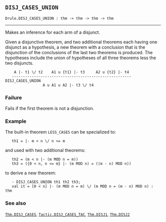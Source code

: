 ## `DISJ_CASES_UNION`

``` hol4
Drule.DISJ_CASES_UNION : thm -> thm -> thm -> thm
```

------------------------------------------------------------------------

Makes an inference for each arm of a disjunct.

Given a disjunctive theorem, and two additional theorems each having one
disjunct as a hypothesis, a new theorem with a conclusion that is the
disjunction of the conclusions of the last two theorems is produced. The
hypotheses include the union of hypotheses of all three theorems less
the two disjuncts.

``` hol4
    A |- t1 \/ t2    A1 u {t1} |- t3     A2 u {t2} |- t4
   ------------------------------------------------------  DISJ_CASES_UNION
                 A u A1 u A2 |- t3 \/ t4
```

### Failure

Fails if the first theorem is not a disjunction.

### Example

The built-in theorem `LESS_CASES` can be specialized to:

``` hol4
   th1 = |- m < n \/ n <= m
```

and used with two additional theorems:

``` hol4
   th2 = (m < n |- (m MOD n = m))
   th3 = ({0 < n, n <= m} |- (m MOD n) = ((m - n) MOD n))
```

to derive a new theorem:

``` hol4
   - DISJ_CASES_UNION th1 th2 th3;
   val it = [0 < n] |- (m MOD n = m) \/ (m MOD n = (m - n) MOD n) : thm
```

### See also

[`Thm.DISJ_CASES`](#Thm.DISJ_CASES),
[`Tactic.DISJ_CASES_TAC`](#Tactic.DISJ_CASES_TAC),
[`Thm.DISJ1`](#Thm.DISJ1), [`Thm.DISJ2`](#Thm.DISJ2)
